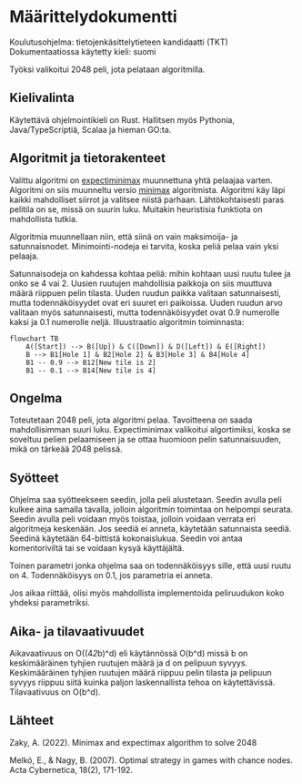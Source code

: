 # Määrittelydokumentti

Koulutusohjelma: tietojenkäsittelytieteen kandidaatti (TKT)
Dokumentaatiossa käytetty kieli: suomi


Työksi valikoitui 2048 peli, jota pelataan algoritmilla.

## Kielivalinta

Käytettävä ohjelmointikieli on Rust. Hallitsen myös Pythonia, Java/TypeScriptiä, Scalaa ja hieman GO:ta.

## Algoritmit ja tietorakenteet

Valittu algoritmi on [expectiminimax](https://en.wikipedia.org/wiki/Expectiminimax) muunnettuna yhtä pelaajaa varten. Algoritmi on siis muunneltu versio [minimax](https://en.wikipedia.org/wiki/Minimax) algoritmista. Algoritmi käy läpi kaikki mahdolliset siirrot ja valitsee niistä parhaan. Lähtökohtaisesti paras pelitila on se, missä on suurin luku. Muitakin heuristisia funktiota on mahdollista tutkia.

Algoritmia muunnellaan niin, että siinä on vain maksimoija- ja satunnaisnodet. Minimointi-nodeja ei tarvita, koska peliä pelaa vain yksi pelaaja.

Satunnaisodeja on kahdessa kohtaa peliä: mihin kohtaan uusi ruutu tulee ja onko se 4 vai 2. Uusien ruutujen mahdollisia paikkoja on siis muuttuva määrä riippuen pelin tilasta. Uuden ruudun paikka valitaan satunnaisesti, mutta todennäköisyydet ovat eri suuret eri paikoissa. Uuden ruudun arvo valitaan myös satunnaisesti, mutta todennäköisyydet ovat 0.9 numerolle kaksi ja 0.1 numerolle neljä. Illuustraatio algoritmin toiminnasta:

```mermaid
flowchart TB
    A([Start]) --> B([Up]) & C([Down]) & D([Left]) & E([Right])
    B --> B1[Hole 1] & B2[Hole 2] & B3[Hole 3] & B4[Hole 4]
    B1 -- 0.9 --> B12[New tile is 2]
    B1 -- 0.1 --> B14[New tile is 4]
```

## Ongelma

Toteutetaan 2048 peli, jota algoritmi pelaa. Tavoitteena on saada mahdollisimman suuri luku. Expectiminimax valikoitui algortimiksi, koska se soveltuu pelien pelaamiseen ja se ottaa huomioon pelin satunnaisuuden, mikä on tärkeää 2048 pelissä.

## Syötteet

Ohjelma saa syötteekseen seedin, jolla peli alustetaan. Seedin avulla peli kulkee aina samalla tavalla, jolloin algoritmin toimintaa on helpompi seurata. Seedin avulla peli voidaan myös toistaa, jolloin voidaan verrata eri algoritmeja keskenään. Jos seediä ei anneta, käytetään satunnaista seediä. Seedinä käytetään 64-bittistä kokonaislukua. Seedin voi antaa komentoriviltä tai se voidaan kysyä käyttäjältä.

Toinen parametri jonka ohjelma saa on todennäköisyys sille, että uusi ruutu on 4. Todennäköisyys on 0.1, jos parametria ei anneta.

Jos aikaa riittää, olisi myös mahdollista implementoida peliruudukon koko yhdeksi parametriksi.

## Aika- ja tilavaativuudet

Aikavaativuus on O((4*2*b)^d) eli käytännössä O(b^d) missä b on keskimääräinen tyhjien ruutujen määrä ja d on pelipuun syvyys. Keskimääräinen tyhjien ruutujen määrä riippuu pelin tilasta ja pelipuun syvyys riippuu siitä kuinka paljon laskennallista tehoa on käytettävissä. Tilavaativuus on O(b^d).

## Lähteet

Zaky, A. (2022). Minimax and expectimax algorithm to solve 2048

Melkó, E., & Nagy, B. (2007). Optimal strategy in games with chance nodes. Acta Cybernetica, 18(2), 171-192.


